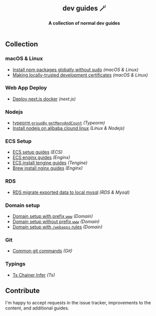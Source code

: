 <div align="center">
  <h2>dev guides 🪄</h2>
  <strong>A collection of normal dev guides</strong>
  <br />
  <br />
</div>

## Collection

### macOS & Linux

- [Install npm packages globally without sudo](docs/npm-global-without-sudo.md) _(macOS & Linux)_
- [Making locally-trusted development certificates](docs/locally-trusted-development-certificates.md) _(macOS & Linux)_

### Web App Deploy

- [Deploy next.js docker](docs/deploy-next-docker.md) _(next.js)_

### Nodejs

- [typeorm `groupBy` `getManyAndCount`](docs/typeorm-groupby-getmany.md) _(Typeorm)_
- [Install nodejs on alibaba clound linux](docs/install-nodejs-on-alibaba-linux.md) _(Linux & Nodejs)_

### ECS Setup

- [ECS setup guides](docs/ecs-setup-guides.md) _(ECS)_
- [ECS enginx guides](docs/ecs-nginx-setup.md) _(Enginx)_
- [ECS install tengine guides](docs/install-tengine-on-linux.md) _(Tengine)_
- [Brew install nginx guides](docs/brew-install-nginx.md) _(Enginx)_

### RDS

- [RDS migrate exported data to local mysql](docs/rds-import-to-local.md) _(RDS & Mysql)_

### Domain setup

- [Domain setup with prefix `www`](docs/domain-setup-with-www-prefix.md) _(Domain)_
- [Domain setup without prefix `www`](docs/domain-setup-without-www-prefix.md) _(Domain)_
- [Domain setup with `/webapps` rules](docs/domain-setup-with-webapps-prefix-rule.md) _(Domain)_

### Git

- [Common git commands](docs/git-command.md) _(Git)_

### Typings

- [Ts Chainer Infer](docs/ts-chainer-infer.md) _(Ts)_

## Contribute

I'm happy to accept requests in the issue tracker, improvements to the content, and additional guides.
